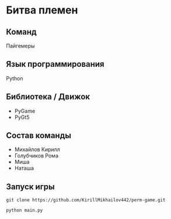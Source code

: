 # Битва племен

## Команд
Пайгемеры

## Язык программирования
Python

## Библиотека / Движок
* PyGame
* PyGt5

## Состав команды
* Михайлов Кирилл
* Голубчиков Рома
* Миша
* Наташа

## Запуск игры
```
git clone https://github.com/KirillMikhailov442/perm-game.git

python main.py
```
